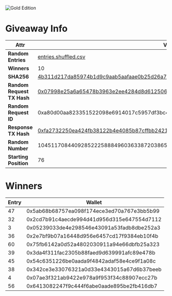 ![Gold Edition](https://lh3.googleusercontent.com/FA1SyoJoOA2m_fphRlmCef7Tt1YUL4dbvLjE3oyevOy5QsT-HiUQ-hd-Tt_1S_ludIdCEKBO2NGbNUSBCACE5InA1YLVnx-XF6mqvhA=w300)

# Giveaway Info

| Attr | Val |
| ---- | --- |
| **Random Entries** | [entries.shuffled.csv](./entries.shuffled.csv) |
| **Winners** | 10 |
| **SHA256** | [4b311d217da85974b1d9c9aab5aafaae0b25d26a7b8b8bfb0dda72ec5c9cd2e9](./entries.shuffled.sha256.txt) |
| **Random Request TX Hash** | [0x07998e25a6a65478b3963e2ee4284d8d612506bc71352fe13a71903201a882f4](https://polygonscan.com/tx/0x07998e25a6a65478b3963e2ee4284d8d612506bc71352fe13a71903201a882f4) |
| **Random Request ID** | 0xa80d00aa823351522098e6914017c5957df3bc45f23b4ed6f3442ef61779fe00 |
| **Response TX Hash** | [0xfa2732250ea424fb38122b4e4085b87cffbb242149b71f65f58f6daf58eddefc](https://polygonscan.com/tx/0xfa2732250ea424fb38122b4e4085b87cffbb242149b71f65f58f6daf58eddefc) |
| **Random Number** | 104511708440928522258884960363387203865037108452156701821883128403012716531480 |
| **Starting Position** | 76 |

# Winners

| Entry | Wallet |
| ----- | ------ |
| 47 | 0x5ab68b68757ea098f174ece3ed70a767e3bb5b99 |
| 32 | 0x2cd7b91c4aecde994d41d956d315e647554d7112 |
| 3 | 0x05239033de4e298546e43091a53fadb8dbe252a3 |
| 36 | 0x2e7bf9b07a16448d956e6457cd17f9384eb10f4b |
| 60 | 0x75fb6142a0d52a4802030911a94e66dbfb25a323 |
| 39 | 0x3da4f311fac2305b88faed9d639991afc89e478b |
| 45 | 0x54c6351226be0aada9f4842adaf58e4ce9f1a08c |
| 38 | 0x342ce3e33076321a0d33e4343015a67d6b37beeb |
| 4 | 0x07ae3f321ab9422e978a9f953f34c88907ecc27b |
| 56 | 0x6413082247f9c444f6abe0aade895be2fb416db7 |
